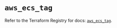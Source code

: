 # `aws_ecs_tag`

Refer to the Terraform Registry for docs: [`aws_ecs_tag`](https://registry.terraform.io/providers/hashicorp/aws/4.67.0/docs/resources/ecs_tag).
